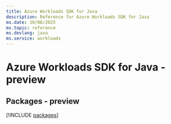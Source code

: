 ```yaml
---
title: Azure Workloads SDK for Java
description: Reference for Azure Workloads SDK for Java
ms.date: 10/08/2025
ms.topic: reference
ms.devlang: java
ms.service: workloads
---
```

# Azure Workloads SDK for Java - preview
## Packages - preview
[!INCLUDE [packages](workloads-index.md)]